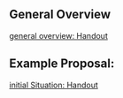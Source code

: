 ## General Overview
[general overview: Handout](https://github.com/IxI-Enki/Uebung-syp-002b/tree/main/Working_Directory/Proposal_Example/GeneralOverviewOfAProposal.pdf)  

## Example Proposal:  
[initial Situation: Handout](https://github.com/IxI-Enki/Uebung-syp-002b/tree/main/Working_Directory/Proposal_Example/ExampleProposal.pdf)  

